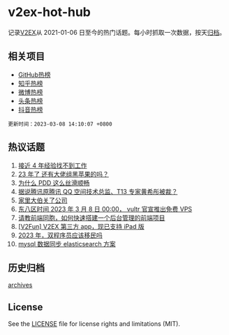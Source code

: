 # v2ex-hot-hub

 记录[V2EX](https://www.v2ex.com/)从 2021-01-06 日至今的热门话题。每小时抓取一次数据，按天[归档](archives)。
 
 ## 相关项目

- [GitHub热榜](https://github.com/lonnyzhang423/github-hot-hub)
- [知乎热榜](https://github.com/lonnyzhang423/zhihu-hot-hub)
- [微博热榜](https://github.com/lonnyzhang423/weibo-hot-hub)
- [头条热榜](https://github.com/lonnyzhang423/toutiao-hot-hub)
- [抖音热榜](https://github.com/lonnyzhang423/douyin-hot-hub)


 `更新时间：2023-03-08 14:10:07 +0800`

## 热议话题

1. [接近 4 年经验找不到工作](https://www.v2ex.com/t/922086)
1. [23 年了 还有大佬组黑苹果的吗？](https://www.v2ex.com/t/921910)
1. [为什么 PDD 这么丝滑顺畅](https://www.v2ex.com/t/922033)
1. [据说腾讯原腾讯 QQ 空间技术总监、T13 专家黄希彤被裁？](https://www.v2ex.com/t/922097)
1. [家里大伯关了公司](https://www.v2ex.com/t/922143)
1. [东八区时间 2023 年 3 月 8 日 00:00， vultr 官宣推出免费 VPS](https://www.v2ex.com/t/922075)
1. [请教前端同胞，如何快速搭建一个后台管理的前端项目](https://www.v2ex.com/t/922121)
1. [[V2Fun] V2EX 第三方 app，现已支持 iPad 版](https://www.v2ex.com/t/921903)
1. [2023 年，双程序员应该移民吗](https://www.v2ex.com/t/922140)
1. [mysql 数据同步 elasticsearch 方案](https://www.v2ex.com/t/922102)

## 历史归档

[archives](archives)

## License

See the [LICENSE](LICENSE) file for license rights and limitations (MIT).
